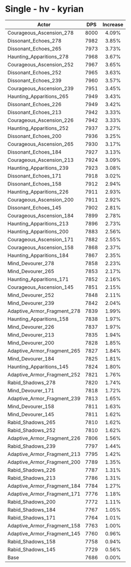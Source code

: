 # Single - hv - kyrian
| Actor | DPS | Increase |
|---|:---:|:---:|
|Courageous_Ascension_278|8000|4.09%|
|Dissonant_Echoes_278|7982|3.85%|
|Dissonant_Echoes_265|7973|3.73%|
|Haunting_Apparitions_278|7968|3.67%|
|Courageous_Ascension_252|7967|3.65%|
|Dissonant_Echoes_252|7965|3.63%|
|Dissonant_Echoes_239|7960|3.57%|
|Courageous_Ascension_239|7951|3.45%|
|Haunting_Apparitions_265|7949|3.43%|
|Dissonant_Echoes_226|7949|3.42%|
|Dissonant_Echoes_213|7942|3.33%|
|Courageous_Ascension_226|7942|3.33%|
|Haunting_Apparitions_252|7937|3.27%|
|Dissonant_Echoes_200|7936|3.25%|
|Courageous_Ascension_265|7930|3.17%|
|Dissonant_Echoes_184|7927|3.13%|
|Courageous_Ascension_213|7924|3.09%|
|Haunting_Apparitions_239|7923|3.08%|
|Dissonant_Echoes_171|7918|3.02%|
|Dissonant_Echoes_158|7912|2.94%|
|Haunting_Apparitions_226|7911|2.93%|
|Courageous_Ascension_200|7911|2.92%|
|Dissonant_Echoes_145|7902|2.81%|
|Courageous_Ascension_184|7899|2.78%|
|Haunting_Apparitions_213|7896|2.73%|
|Haunting_Apparitions_200|7883|2.56%|
|Courageous_Ascension_171|7882|2.55%|
|Courageous_Ascension_158|7868|2.37%|
|Haunting_Apparitions_184|7867|2.35%|
|Mind_Devourer_278|7858|2.23%|
|Mind_Devourer_265|7853|2.17%|
|Haunting_Apparitions_171|7852|2.16%|
|Courageous_Ascension_145|7851|2.15%|
|Mind_Devourer_252|7848|2.11%|
|Mind_Devourer_239|7842|2.04%|
|Adaptive_Armor_Fragment_278|7839|1.99%|
|Haunting_Apparitions_158|7838|1.97%|
|Mind_Devourer_226|7837|1.97%|
|Mind_Devourer_213|7835|1.94%|
|Mind_Devourer_200|7828|1.85%|
|Adaptive_Armor_Fragment_265|7827|1.84%|
|Mind_Devourer_184|7825|1.81%|
|Haunting_Apparitions_145|7824|1.80%|
|Adaptive_Armor_Fragment_252|7821|1.76%|
|Rabid_Shadows_278|7820|1.74%|
|Mind_Devourer_171|7818|1.72%|
|Adaptive_Armor_Fragment_239|7813|1.65%|
|Mind_Devourer_158|7811|1.63%|
|Mind_Devourer_145|7811|1.62%|
|Rabid_Shadows_265|7810|1.62%|
|Rabid_Shadows_252|7810|1.62%|
|Adaptive_Armor_Fragment_226|7806|1.56%|
|Rabid_Shadows_239|7797|1.44%|
|Adaptive_Armor_Fragment_213|7795|1.42%|
|Adaptive_Armor_Fragment_200|7789|1.35%|
|Rabid_Shadows_226|7787|1.31%|
|Rabid_Shadows_213|7786|1.31%|
|Adaptive_Armor_Fragment_184|7784|1.27%|
|Adaptive_Armor_Fragment_171|7776|1.18%|
|Rabid_Shadows_200|7772|1.11%|
|Rabid_Shadows_184|7767|1.05%|
|Rabid_Shadows_171|7764|1.01%|
|Adaptive_Armor_Fragment_158|7763|1.00%|
|Adaptive_Armor_Fragment_145|7760|0.96%|
|Rabid_Shadows_158|7758|0.94%|
|Rabid_Shadows_145|7729|0.56%|
|Base|7686|0.00%|
